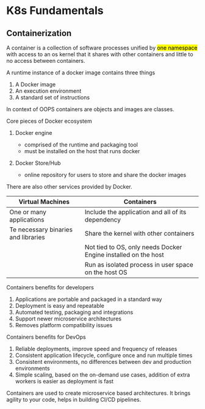 # K8s Fundamentals

## Containerization

A container is a collection of software processes unified by <mark>one namespace</mark> with access to an os kernel that it shares with other containers and little to no access between containers.

A runtime instance of a docker image contains three things

1. A Docker image
2. An execution environment
3. A standard set of instructions

In context of OOPS containers are objects and images are classes.

Core pieces of Docker ecosystem

1. Docker engine

   - comprised of the runtime and packaging tool
   - must be installed on the host that runs docker

2. Docker Store/Hub

   - online repository for users to store and share the docker images

There are also other services provided by Docker.

| Virtual Machines                    | Containers                                                     |
| ----------------------------------- | -------------------------------------------------------------- |
| One or many applications            | Include the application and all of its dependency              |
| Te necessary binaries and libraries | Share the kernel with other containers                         |
|                                     | Not tied to OS, only needs Docker Engine installed on the host |
|                                     | Run as isolated process in user space on the host OS           |

Containers benefits for developers

1. Applications are portable and packaged in a standard way
2. Deployment is easy and repeatable
3. Automated testing, packaging and integrations
4. Support newer microservice architectures
5. Removes platform compatibility issues

Containers benefits for DevOps

1. Reliable deployments, improve speed and frequency of releases
2. Consistent application lifecycle, configure once and run multiple times
3. Consistent environments, no differences between dev and production environments
4. Simple scaling, based on the on-demand use cases, addition of extra workers is easier as deployment is fast

Containers are used to create microservice based architectures. It brings agility to your code, helps in building CI/CD pipelines.
